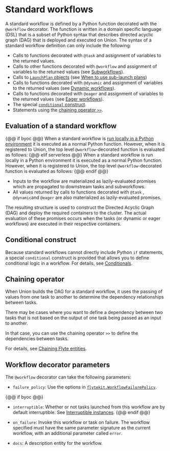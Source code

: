 # Standard workflows

A standard workflow is defined by a Python function decorated with the `@workflow` decorator.
The function is written in a domain specific language (DSL) that is a subset of Python syntax that describes directed acyclic graph (DAG) that is deployed and executed on Union.
The syntax of a standard workflow definition can only include the following:

* Calls to functions decorated with `@task` and assignment of variables to the returned values.
* Calls to other functions decorated with `@workflow` and assignment of variables to the returned values (see [Subworkflows](subworkflows-and-sub-launch-plans)).
* Calls to [`LaunchPlan` objects](../launch-plans/index) (see [When to use sub-launch plans](subworkflows-and-sub-launch-plans.md#when-to-use-sub-launch-plans))
* Calls to functions decorated with `@dynamic` and assignment of variables to the returned values (see [Dynamic workflows](dynamic-workflows)).
* Calls to functions decorated with `@eager` and assignment of variables to the returned values (see [Eager workflows](eager-workflows)).
* The special [`conditional` construct](#conditional-construct).
* Statements using the [chaining operator `>>`](#chaining-operator).

## Evaluation of a standard workflow

{@@ if byoc @@}
When a standard workflow is [run locally in a Python environment](../../getting-started/running-in-a-local-python-environment) it is executed as a normal Python function.
However, when it is registered to Union, the top level `@workflow`-decorated function is evaluated as follows:
{@@ elif serverless @@}
When a standard workflow is run locally in a Python environment it is executed as a normal Python function.
However, when it is registered to Union, the top level `@workflow`-decorated function is evaluated as follows:
{@@ endif @@}

* Inputs to the workflow are materialized as lazily-evaluated promises which are propagated to downstream tasks and subworkflows.
* All values returned by calls to functions decorated with `@task` , `@dynamic`and `@eager` are also materialized as lazily-evaluated promises.

The resulting structure is used to construct the Directed Acyclic Graph (DAG) and deploy the required containers to the cluster.
The actual evaluation of these promises occurs when the tasks (or dynamic or eager workflows) are executed in their respective containers.

## Conditional construct

Because standard workflows cannot directly include Python `if` statements, a special `conditional` construct is provided that allows you to define conditional logic in a workflow.
For details, see [Conditionals](https://docs.flyte.org/en/latest/user_guide/advanced_composition/conditionals.html).

## Chaining operator

When Union builds the DAG for a standard workflow, it uses the passing of values from one task to another to determine the dependency relationships between tasks.

There may be cases where you want to define a dependency between two tasks that is not based on the output of one task being passed as an input to another.

In that case, you can use the chaining operator `>>` to define the dependencies between tasks.

For details, see [Chaining Flyte entities](https://docs.flyte.org/en/latest/user_guide/advanced_composition/chaining_flyte_entities.html).

## Workflow decorator parameters

The `@workflow` decorator can take the following parameters:

* `failure_policy`: Use the options in [`flytekit.WorkflowFailurePolicy`](https://docs.flyte.org/en/latest/api/flytekit/generated/flytekit.WorkflowFailurePolicy.html#flytekit.WorkflowFailurePolicy).

{@@ if byoc @@}
* `interruptible`: Whether or not tasks launched from this workflow are by default interruptible. See [Interruptible instances](../tasks/task-hardware-environment/interruptible-instances).
{@@ endif @@}

* `on_failure`: Invoke this workflow or task on failure. The workflow specified must have the same parameter signature as the current workflow, with an additional parameter called `error`.

* `docs`: A description entity for the workflow.
